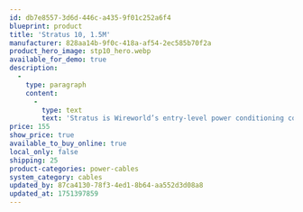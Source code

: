 ```yaml
---
id: db7e8557-3d6d-446c-a435-9f01c252a6f4
blueprint: product
title: 'Stratus 10, 1.5M'
manufacturer: 828aa14b-9f0c-418a-af54-2ec585b70f2a
product_hero_image: stp10_hero.webp
available_for_demo: true
description:
  -
    type: paragraph
    content:
      -
        type: text
        text: 'Stratus is Wireworld’s entry-level power conditioning cord, but thanks to the world-class noise-canceling Fluxfield design and ultra-quiet COMPOSILEX 5 insulation, it clearly outperforms high-end audiophile power cords selling for much higher prices. The improvements most often reported by owners include greater clarity, more impactful bass and reduced listening fatigue. The high-end flat design is also more flexible than other shielded 12AWG power cords and the silver-clad plug contacts make quieter, lower loss connections than the Gold and Rhodium used on other audiophile power cords. Since Wireworld power conditioning cords function as filters, longer lengths provide higher performance.'
price: 155
show_price: true
available_to_buy_online: true
local_only: false
shipping: 25
product-categories: power-cables
system_category: cables
updated_by: 87ca4130-78f3-4ed1-8b64-aa552d3d08a8
updated_at: 1751397859
---
```

